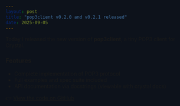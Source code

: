 ```yaml
---
layout: post
title: "pop3client v0.2.0 and v0.2.1 released"
date: 2025-09-05
---
```


<style>
  html, body { background:#0d121b !important; }
</style>

Today I released the new version of **pop3client**, a tiny POP3 client for Crystal.

### Features
- Complete implementation of POP3 protocol
- Full examples and spec suite included
- API documentation via docstrings (viewable with crystal docs)

👉 [View the code on GitHub](https://github.com/chrisblunt-codes/pop3client)
